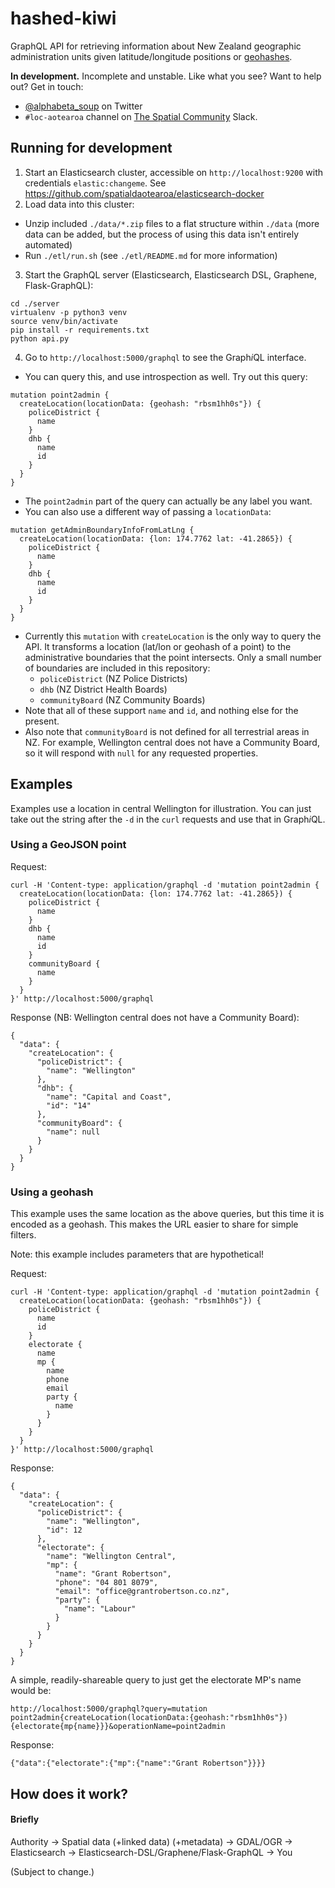 # hashed-kiwi

GraphQL API for retrieving information about New Zealand geographic administration units given latitude/longitude positions or [geohashes](https://en.wikipedia.org/wiki/Geohash).

**In development.** Incomplete and unstable. Like what you see? Want to help out? Get in touch:
- [@alphabeta_soup](https://twitter.com/alphabeta_soup) on Twitter
- `#loc-aotearoa` channel on [The Spatial Community](http://thespatialcommunity.com/) Slack.

## Running for development

1. Start an Elasticsearch cluster, accessible on `http://localhost:9200` with credentials `elastic:changeme`. See https://github.com/spatialdaotearoa/elasticsearch-docker
2. Load data into this cluster:
  - Unzip included `./data/*.zip` files to a flat structure within `./data` (more data can be added, but the process of using this data isn't entirely automated)
  - Run `./etl/run.sh` (see `./etl/README.md` for more information)
3. Start the GraphQL server (Elasticsearch, Elasticsearch DSL, Graphene, Flask-GraphQL):
```
cd ./server
virtualenv -p python3 venv
source venv/bin/activate
pip install -r requirements.txt
python api.py
```
4. Go to `http://localhost:5000/graphql` to see the Graph*i*QL interface.
  - You can query this, and use introspection as well. Try out this query:
```
mutation point2admin {
  createLocation(locationData: {geohash: "rbsm1hh0s"}) {
    policeDistrict {
      name
    }
    dhb {
      name
      id
    }
  }
}
```
  - The `point2admin` part of the query can actually be any label you want.
  - You can also use a different way of passing a `locationData`:
```
mutation getAdminBoundaryInfoFromLatLng {
  createLocation(locationData: {lon: 174.7762 lat: -41.2865}) {
    policeDistrict {
      name
    }
    dhb {
      name
      id
    }
  }
}
```
  - Currently this `mutation` with `createLocation` is the only way to query the API. It transforms a location (lat/lon or geohash of a point) to the administrative boundaries that the point intersects. Only a small number of boundaries are included in this repository:
    - `policeDistrict` (NZ Police Districts)
    - `dhb` (NZ District Health Boards)
    - `communityBoard` (NZ Community Boards)
  - Note that all of these support `name` and `id`, and nothing else for the present.
  - Also note that `communityBoard` is not defined for all terrestrial areas in NZ. For example, Wellington central does not have a Community Board, so it will respond with `null` for any requested properties.

## Examples

Examples use a location in central Wellington for illustration. You can just take out the string after the `-d` in the `curl` requests and use that in Graph*i*QL.

### Using a GeoJSON point

Request:

```
curl -H 'Content-type: application/graphql -d 'mutation point2admin {
  createLocation(locationData: {lon: 174.7762 lat: -41.2865}) {
    policeDistrict {
      name
    }
    dhb {
      name
      id
    }
    communityBoard {
      name
    }
  }
}' http://localhost:5000/graphql
```

Response (NB: Wellington central does not have a Community Board):

```
{
  "data": {
    "createLocation": {
      "policeDistrict": {
        "name": "Wellington"
      },
      "dhb": {
        "name": "Capital and Coast",
        "id": "14"
      },
      "communityBoard": {
        "name": null
      }
    }
  }
}
```

### Using a geohash

This example uses the same location as the above queries, but this time it is encoded as a geohash. This makes the URL easier to share for simple filters.

Note: this example includes parameters that are hypothetical!

Request:

```
curl -H 'Content-type: application/graphql -d 'mutation point2admin {
  createLocation(locationData: {geohash: "rbsm1hh0s"}) {
    policeDistrict {
      name
      id
    }
    electorate {
      name
      mp {
        name
        phone
        email
        party {
          name
        }
      }
    }
  }
}' http://localhost:5000/graphql
```

Response:

```
{
  "data": {
    "createLocation": {
      "policeDistrict": {
        "name": "Wellington",
        "id": 12
      },
      "electorate": {
        "name": "Wellington Central",
        "mp": {
          "name": "Grant Robertson",
          "phone": "04 801 8079",
          "email": "office@grantrobertson.co.nz",
          "party": {
            "name": "Labour"
          }
        }
      }
    }
  }
}
```

A simple, readily-shareable query to just get the electorate MP's name would be:

```
http://localhost:5000/graphql?query=mutation point2admin{createLocation(locationData:{geohash:"rbsm1hh0s"}){electorate{mp{name}}}&operationName=point2admin
```

Response:

```
{"data":{"electorate":{"mp":{"name":"Grant Robertson"}}}}
```

## How does it work?

#### Briefly

Authority → Spatial data (+linked data) (+metadata) → GDAL/OGR → Elasticsearch → Elasticsearch-DSL/Graphene/Flask-GraphQL → You

(Subject to change.)

